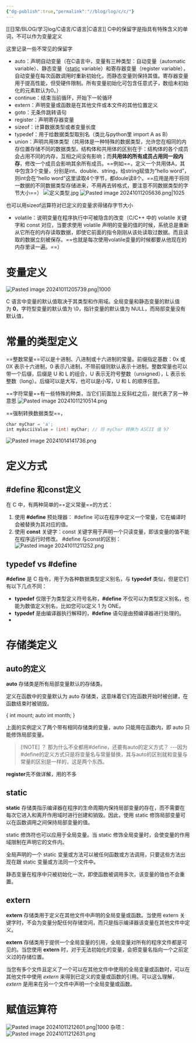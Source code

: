 ```yaml
---
{"dg-publish":true,"permalink":"//blog/log/c/c/"}
---
```


[[日常/BLOG/学习log/C语言/C语言\|C语言]]
C中的保留字是指具有特殊含义的单词，不可以作为变量定义

这里记录一些不常见的保留字
-  auto：声明自动变量（在C语言中，变量有三种类型：自动变量（automatic variable）、静态变量（[static](https://so.csdn.net/so/search?q=static&spm=1001.2101.3001.7020) variable）和寄存器变量（register variable），自动变量在每次函数调用时重新初始化，而静态变量则保持其值。寄存器变量用于提高性能，但受硬件限制。所有变量初始化可包含任意式子，数组未初始化的元素默认为0。）
- continue：结束当前循环，开始下一轮循环
- extern：声明变量或函数是在其他文件或本文件的其他位置定义
- goto：无条件跳转语句
- register：声明寄存器变量
- sizeof：计算数据类型或者变量长度
- typedef：用于给数据类型取别名（类比与python里 import A as B）
- union：声明共用体类型（共用体是一种特殊的数据类型，允许您在相同的内存位置存储不同的数据类型。结构体和共用体的区别在于：结构体的各个成员会占用不同的内存，互相之间没有影响；而**共用体的所有成员占用同一段内存**，修改一个成员会影响其余所有成员。==例如==，定义一个共用体A，其中包含3个变量，分别是int、double、string，给string赋值为“hello word”，则int会在“hello word”这里读取4个字节，都doule读8个。==应用是用于将同一数据的不同数据类型存储进来，不用再去转格式，要注意不同数据类型的字节大小==）
![定义类型.jpg](/img/user/%E5%AE%9A%E4%B9%89%E7%B1%BB%E5%9E%8B.jpg)
![Pasted image 20241011205636.png|1025](/img/user/Pasted%20image%2020241011205636.png)


也可以用sizeof运算符对已定义的变量求得储存字节大小

- volatile：说明变量在程序执行中可被隐含的改变（C/C++ 中的 volatile 关键字和 const 对应，当要求使用 volatile 声明的变量的值的时候，系统总是重新从它所在的内存读取数据，即使它前面的指令刚刚从该处读取过数据。而且读取的数据立刻被保存。==也就是每次使用volatile变量的时候都要从他现在的内存里读一遍。==）


# 变量定义
![Pasted image 20241011205739.png|1000](/img/user/Pasted%20image%2020241011205739.png)

C 语言中变量的默认值取决于其类型和作用域。全局变量和静态变量的默认值为 **0**，字符型变量的默认值为 \0，指针变量的默认值为 NULL，而局部变量没有默认值，

# 常量的类型定义
==整数常量==可以是十进制、八进制或十六进制的常量。前缀指定基数：0x 或 0X 表示十六进制，0 表示八进制，不带前缀则默认表示十进制。整数常量也可以带一个后缀，后缀是 U 和 L 的组合，U 表示无符号整数（unsigned），L 表示长整数（long）。后缀可以是大写，也可以是小写，U 和 L 的顺序任意。

==字符常量==有一些特殊的种类，当它们前面加上反斜杠之后，就代表了另一种意思
![Pasted image 20241011210514.png](/img/user/Pasted%20image%2020241011210514.png)

==强制转换数据类型==，
~~~c
char myChar = 'a';  
int myAsciiValue = (int) myChar; // 将 myChar 转换为 ASCII 值 97
~~~
![Pasted image 20241014141736.png](/img/user/Pasted%20image%2020241014141736.png)

# 定义方式
## #define 和const定义
在 C 中，有两种简单的==定义常量==的方式：

1. 使用 **#define** 预处理器： #define 可以在程序中定义一个常量，它在编译时会被替换为其对应的值。
2. 使用 **const** 关键字：const 关键字用于声明一个只读变量，即该变量的值不能在程序运行时修改。
#define 与const的区别：
![Pasted image 20241011211252.png](/img/user/Pasted%20image%2020241011211252.png)

## typedef vs #define

**#define** 是 C 指令，用于为各种数据类型定义别名，与 **typedef** 类似，但是它们有以下几点不同：

- **typedef** 仅限于为类型定义符号名称，**#define** 不仅可以为类型定义别名，也能为数值定义别名，比如您可以定义 1 为 ONE。
- **typedef** 是由编译器执行解释的，**#define** 语句是由预编译器进行处理的。
- 
# 存储类定义
## auto的定义
**auto** 存储类是所有局部变量默认的存储类。

定义在函数中的变量默认为 auto 存储类，这意味着它们在函数开始时被创建，在函数结束时被销毁。

{
   int mount;
   auto int month;
}

上面的实例定义了两个带有相同存储类的变量，auto 只能用在函数内，即 auto 只能修饰局部变量。


> [!NOTE] ？
> 那为什么不全都用#define，还要有auto的定义方式？
> ---因为#define的定义方式只是将变量名与常量替换，其与auto的区别就和变量与常量的区别是一样的，这是两个东西。

**register**先不做详解，用的不多

## static
**static** 存储类指示编译器在程序的生命周期内保持局部变量的存在，而不需要在每次它进入和离开作用域时进行创建和销毁。因此，使用 static 修饰局部变量可以在函数调用之间保持局部变量的值。

static 修饰符也可以应用于全局变量。当 static 修饰全局变量时，会使变量的作用域限制在声明它的文件内。

全局声明的一个 static 变量或方法可以被任何函数或方法调用，只要这些方法出现在跟 static 变量或方法同一个文件中。

静态变量在程序中只被初始化一次，即使函数被调用多次，该变量的值也不会重置。

## extern
**extern** 存储类用于定义在其他文件中声明的全局变量或函数。当使用 extern 关键字时，不会为变量分配任何存储空间，而只是指示编译器该变量在其他文件中定义。

**extern** 存储类用于提供一个全局变量的引用，全局变量对所有的程序文件都是可见的。当您使用 **extern** 时，对于无法初始化的变量，会把变量名指向一个之前定义过的存储位置。

当您有多个文件且定义了一个可以在其他文件中使用的全局变量或函数时，可以在其他文件中使用 _extern_ 来得到已定义的变量或函数的引用。可以这么理解，_extern_ 是用来在另一个文件中声明一个全局变量或函数。


# 赋值运算符
![Pasted image 20241011212601.png|1000](/img/user/Pasted%20image%2020241011212601.png)
杂项：
![Pasted image 20241011212631.png](/img/user/Pasted%20image%2020241011212631.png)

